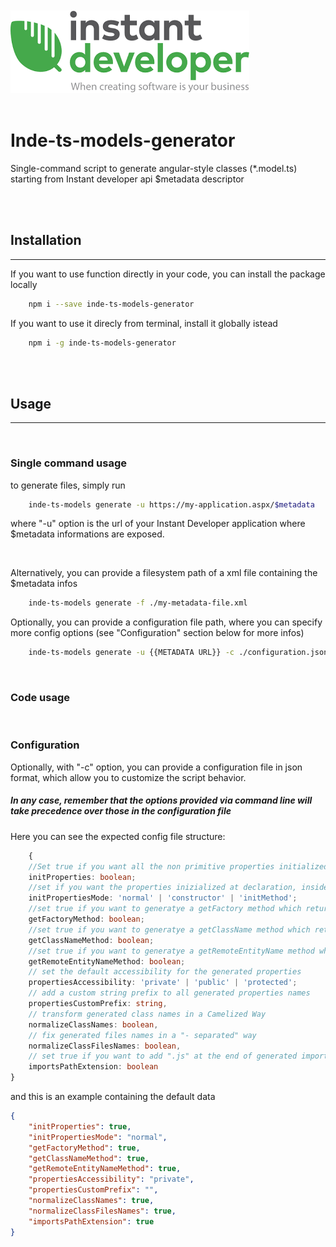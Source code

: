 <br>
<br>

<img src="./inde.png">

<br>
<br>

# Inde-ts-models-generator



Single-command script to generate angular-style classes (*.model.ts) starting from Instant developer api $metadata descriptor

<br>
<br>

## Installation
<hr>

If you want to use function directly in your code, you can install the package locally

```bash
    npm i --save inde-ts-models-generator 
```

If you want to use it direcly from terminal, install it globally istead

```bash
    npm i -g inde-ts-models-generator
```


<br>
<br>



## Usage
<hr>
<br>

### Single command usage
to generate files, simply run 
```bash
    inde-ts-models generate -u https://my-application.aspx/$metadata
```
where "-u" option is the url of your Instant Developer application where $metadata informations are exposed.

<br>

Alternatively, you can provide a filesystem path of a xml file containing the $metadata infos

```bash
    inde-ts-models generate -f ./my-metadata-file.xml
```


Optionally, you can provide a configuration file path, where you can specify more config options (see "Configuration" section below for more infos)

```bash
    inde-ts-models generate -u {{METADATA URL}} -c ./configuration.json
```







<br>


### Code usage



<br>


### Configuration

Optionally, with "-c" option, you can provide a configuration file in json format, which allow you to customize the script behavior. 

##### In any case, remember that the options provided via command line will take precedence over those in the configuration file


Here you can see the expected config file structure:

```typescript
    {
    //Set true if you want all the non primitive properties initialized
    initProperties: boolean; 
    //set if you want the properties inizialized at declaration, inside the constructor, or in a specific method ("initProperties" must be true)
    initPropertiesMode: 'normal' | 'constructor' | 'initMethod'; 
    //set true if you want to generatye a getFactory method which returns the prototype of the class 
    getFactoryMethod: boolean;
    //set true if you want to generatye a getClassName method which returns the name of the class
    getClassNameMethod: boolean;
    //set true if you want to generatye a getRemoteEntityName method which returns the name of the entity incoming from instant developer
    getRemoteEntityNameMethod: boolean;
    // set the default accessibility for the generated properties
    propertiesAccessibility: 'private' | 'public' | 'protected';
    // add a custom string prefix to all generated properties names
    propertiesCustomPrefix: string,
    // transform generated class names in a Camelized Way
    normalizeClassNames: boolean,
    // fix generated files names in a "- separated" way
    normalizeClassFilesNames: boolean,
    // set true if you want to add ".js" at the end of generated import paths
    importsPathExtension: boolean
}   
```

 and this is an example containing the default data
```json
{
    "initProperties": true, 
    "initPropertiesMode": "normal",
    "getFactoryMethod": true,
    "getClassNameMethod": true,
    "getRemoteEntityNameMethod": true,
    "propertiesAccessibility": "private",
    "propertiesCustomPrefix": "",
    "normalizeClassNames": true,
    "normalizeClassFilesNames": true,
    "importsPathExtension": true
}
```



